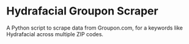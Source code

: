# Hydrafacial Groupon Scraper

A Python script to scrape data from Groupon.com, for a keywords like Hydrafacial across multiple ZIP codes.